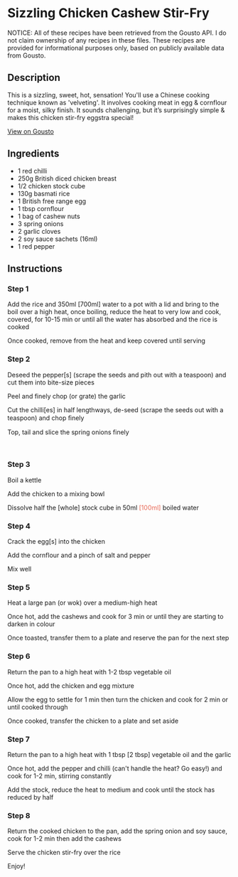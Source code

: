 # Sizzling Chicken Cashew Stir-Fry

NOTICE: All of these recipes have been retrieved from the Gousto API. I do not claim ownership of any recipes in these files. These recipes are provided for informational purposes only, based on publicly available data from Gousto.

## Description

This is a sizzling, sweet, hot, sensation! You'll use a Chinese cooking technique known as 'velveting'. It involves cooking meat in egg & cornflour for a moist, silky finish. It sounds challenging, but it’s surprisingly simple & makes this chicken stir-fry eggstra special!

[View on Gousto](https://www.gousto.co.uk/recipes/cookbook/sizzling-chicken-cashew-stir-fry)

## Ingredients

- 1 red chilli
- 250g British diced chicken breast
- 1/2 chicken stock cube
- 130g basmati rice
- 1 British free range egg
- 1 tbsp cornflour
- 1 bag of cashew nuts
- 3 spring onions
- 2 garlic cloves
- 2 soy sauce sachets (16ml)
- 1 red pepper

## Instructions


### Step 1

Add the rice and 350ml <span class="text-danger">[700ml]</span> water to a pot with a lid and bring to the boil over a high heat, once boiling, reduce the heat to very low and cook, covered, for 10-15 min or until all the water has absorbed and the rice is cooked


Once cooked, remove from the heat and keep covered until serving


### Step 2

Deseed the pepper<span class="text-danger">[s]</span> (scrape the seeds and pith out with a teaspoon) and cut them into bite-size pieces&nbsp;


Peel and finely chop (or grate) the garlic


Cut the chilli<span class="text-danger">[es]</span> in half lengthways, de-seed (scrape the seeds out with a teaspoon) and chop ﬁnely


Top, tail and slice the&nbsp;spring onions finely


<span style="font-family: Lato; font-size: 15px; white-space: pre-wrap;">&nbsp;</span>


### Step 3

Boil a kettle


Add the&nbsp;chicken to a mixing bowl


Dissolve half the <span class="text-danger">[whole]</span>&nbsp;stock cube in 50ml <span style="color: #e86754;">[100ml]</span>&nbsp;boiled water


### Step 4

Crack the egg<span class="text-danger">[s]</span>&nbsp;into the chicken


Add the cornflour and a pinch of salt and pepper


Mix well


### Step 5

Heat a large pan (or wok) over a medium-high heat


Once&nbsp;hot, add the cashews and cook for 3 min or until they are starting to darken in colour


Once toasted, transfer them to a plate and reserve the pan for the next step


### Step 6

Return the pan to a high heat with 1-2 tbsp&nbsp;vegetable oil


Once&nbsp;hot, add the chicken and egg mixture


Allow the egg to settle for 1 min then turn the chicken and cook for 2 min or until cooked through&nbsp;


Once cooked, transfer the chicken to a plate and set aside


### Step 7

Return the pan to a high heat with&nbsp;1 tbsp <span class="text-danger">[2 tbsp]</span> vegetable oil and the garlic


Once&nbsp;hot, add the pepper and chilli (can't handle the heat? Go easy!) and cook for 1-2 min, stirring constantly


Add the stock, reduce the heat to medium and cook until the stock has reduced by half

### Step 8

Return the cooked chicken to the pan, add the spring onion and soy sauce, cook for 1-2 min then add the cashews


Serve the chicken stir-fry over the&nbsp;rice&nbsp;


Enjoy!&nbsp;

